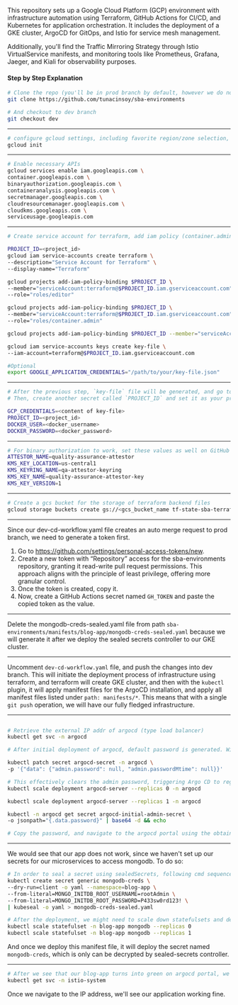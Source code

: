 This repository sets up a Google Cloud Platform (GCP) environment with infrastructure automation using Terraform, GitHub Actions for CI/CD, and Kubernetes for application orchestration. It includes the deployment of a GKE cluster, ArgoCD for GitOps, and Istio for service mesh management.

Additionally, you'll find the Traffic Mirroring Strategy through Istio VirtualService manifests, and monitoring tools like Prometheus, Grafana, Jaeger, and Kiali for observability purposes.

#### Step by Step Explanation

```bash
# Clone the repo (you'll be in prod branch by default, however we do not want to operate there)
git clone https://github.com/tunacinsoy/sba-environments

# And checkout to dev branch
git checkout dev
```
---
```bash
# configure gcloud settings, including favorite region/zone selection, which project we are operating on etc.
gcloud init
```
---
```bash
# Enable necessary APIs
gcloud services enable iam.googleapis.com \
container.googleapis.com \
binaryauthorization.googleapis.com \
containeranalysis.googleapis.com \
secretmanager.googleapis.com \
cloudresourcemanager.googleapis.com \
cloudkms.googleapis.com \
serviceusage.googleapis.com
```
---
```bash
# Create service account for terraform, add iam policy (container.admin is required for the operations on gke cluster, such as deploying argocd using kubectl provider; and also cryptoOperator is necessary for accessing public key in cloud KMS), and retrieve the credentials in a file named key-file.

PROJECT_ID=<project_id>
gcloud iam service-accounts create terraform \
--description="Service Account for Terraform" \
--display-name="Terraform"

gcloud projects add-iam-policy-binding $PROJECT_ID \
--member="serviceAccount:terraform@$PROJECT_ID.iam.gserviceaccount.com" \
--role="roles/editor"

gcloud projects add-iam-policy-binding $PROJECT_ID \
--member="serviceAccount:terraform@$PROJECT_ID.iam.gserviceaccount.com" \
--role="roles/container.admin"

gcloud projects add-iam-policy-binding $PROJECT_ID --member="serviceAccount:terraform@$PROJECT_ID.iam.gserviceaccount.com" --role="roles/cloudkms.cryptoOperator"

gcloud iam service-accounts keys create key-file \
--iam-account=terraform@$PROJECT_ID.iam.gserviceaccount.com

#Optional
export GOOGLE_APPLICATION_CREDENTIALS="/path/to/your/key-file.json" 

```
---
```bash
# After the previous step, `key-file` file will be generated, and go to GitHub Secrets page and set the `GCP_CREDENTIALS` value as that. This will be our service account credentials for terraform to do operations on GCP.
# Then, create another secret called `PROJECT_ID` and set it as your project_id. These values will be used during the workflow (CI/CD) processes.

GCP_CREDENTIALS=<content of key-file>
PROJECT_ID=<project_id>
DOCKER_USER=<docker_username>
DOCKER_PASSWORD=<docker_password>

```
---
```bash
# For binary authorization to work, set these values as well on GitHub Secrets
ATTESTOR_NAME=quality-assurance-attestor 
KMS_KEY_LOCATION=us-central1 
KMS_KEYRING_NAME=qa-attestor-keyring 
KMS_KEY_NAME=quality-assurance-attestor-key 
KMS_KEY_VERSION=1
```
---
```bash
# Create a gcs bucket for the storage of terraform backend files
gcloud storage buckets create gs://<gcs_bucket_name tf-state-sba-terraform-${PROJECT_ID}> --location=<location europe-central2>
```
---

Since our dev-cd-workflow.yaml file creates an auto merge request to prod branch, we need to generate a token first.
1. Go to https://github.com/settings/personal-access-tokens/new.
2. Create a new token with “Repository” access for the sba-environments repository, granting it read-write pull request permissions. This approach aligns with the principle of least privilege, offering more granular control.
3. Once the token is created, copy it.
4. Now, create a GitHub Actions secret named `GH_TOKEN` and paste the copied token as the value.
---

Delete the mongodb-creds-sealed.yaml file from path `sba-environments/manifests/blog-app/mongodb-creds-sealed.yaml` because we will generate it after we deploy the sealed secrets controller to our GKE cluster.

---

Uncomment `dev-cd-workflow.yaml` file, and push the changes into dev branch. This will initiate the deployment process of infrastructure using terraform, and terraform will create GKE cluster, and then with the `kubectl` plugin, it will apply manifest files for the ArgoCD installation, and apply all manifest files listed under `path: manifests/*`. This means that with a single `git push` operation, we will have our fully fledged infrastructure.

---

```bash

# Retrieve the external IP addr of argocd (type load balancer)
kubectl get svc -n argocd

# After initial deployment of argocd, default password is generated. With these commands, we are creating new password for the log-in.

kubectl patch secret argocd-secret -n argocd \
-p '{"data": {"admin.password": null, "admin.passwordMtime": null}}'

# This effectively clears the admin password, triggering Argo CD to regenerate it the next time the `argocd-server` starts.
kubectl scale deployment argocd-server --replicas 0 -n argocd

kubectl scale deployment argocd-server --replicas 1 -n argocd

kubectl -n argocd get secret argocd-initial-admin-secret \
-o jsonpath="{.data.password}" | base64 -d && echo

# Copy the password, and navigate to the argocd portal using the obtained link, and log in there with username admin and newly generated password

```
---
We would see that our app does not work, since we haven't set up our secrets for our microservices to access mongodb. To do so:

```bash
# In order to seal a secret using sealedSecrets, following cmd sequence should be used
kubectl create secret generic mongodb-creds \
--dry-run=client -o yaml --namespace=blog-app \
--from-literal=MONGO_INITDB_ROOT_USERNAME=rootAdmin \
--from-literal=MONGO_INITDB_ROOT_PASSWORD=P433sw0rd123! \
| kubeseal -o yaml > mongodb-creds-sealed.yaml

# After the deployment, we might need to scale down statefulsets and deployments using following command:
kubectl scale statefulset -n blog-app mongodb --replicas 0
kubectl scale statefulset -n blog-app mongodb --replicas 1

```
And once we deploy this manifest file, it will deploy the secret named `mongodb-creds`, which is only can be decrypted by sealed-secrets controller. 

---
```bash
# After we see that our blog-app turns into green on argocd portal, we can obtain the istio ingress external ip.
kubectl get svc -n istio-system

```
Once we navigate to the IP address, we'll see our application working fine.
